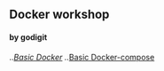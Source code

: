 ## Docker workshop

#### by godigit

.._[Basic Docker](./basic-docker-1/intro.md)
.._[Basic Docker-compose ](./docker-compose-basic/step-1.md)

